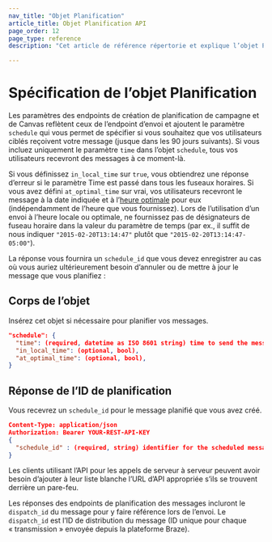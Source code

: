 ```yaml
---
nav_title: "Objet Planification"
article_title: Objet Planification API
page_order: 12
page_type: reference
description: "Cet article de référence répertorie et explique l’objet Planification différent utilisé chez Braze."

---
```


# Spécification de l’objet Planification

Les paramètres des endpoints de création de planification de campagne et de Canvas reflètent ceux de l’endpoint d’envoi et ajoutent le paramètre `schedule` qui vous permet de spécifier si vous souhaitez que vos utilisateurs ciblés reçoivent votre message (jusque dans les 90 jours suivants). Si vous incluez uniquement le paramètre `time` dans l’objet `schedule`, tous vos utilisateurs recevront des messages à ce moment-là.

Si vous définissez `in_local_time` sur `true`, vous obtiendrez une réponse d’erreur si le paramètre Time est passé dans tous les fuseaux horaires. Si vous avez défini `at_optimal_time` sur vrai, vos utilisateurs recevront le message à la date indiquée et à l’[heure optimale][33] pour eux (indépendamment de l’heure que vous fournissez). Lors de l’utilisation d’un envoi à l’heure locale ou optimale, ne fournissez pas de désignateurs de fuseau horaire dans la valeur du paramètre de temps (par ex., il suffit de nous indiquer `"2015-02-20T13:14:47"` plutôt que `"2015-02-20T13:14:47-05:00"`).

La réponse vous fournira un `schedule_id` que vous devez enregistrer au cas où vous auriez ultérieurement besoin d’annuler ou de mettre à jour le message que vous planifiez :

## Corps de l’objet

Insérez cet objet si nécessaire pour planifier vos messages.

```json
"schedule": {
  "time": (required, datetime as ISO 8601 string) time to send the message (up to 90 days in the future),
  "in_local_time": (optional, bool),
  "at_optimal_time": (optional, bool),
}
```

## Réponse de l’ID de planification

Vous recevrez un `schedule_id` pour le message planifié que vous avez créé.

```json
Content-Type: application/json
Authorization: Bearer YOUR-REST-API-KEY
{
  "schedule_id" : (required, string) identifier for the scheduled message that was created
}
```

Les clients utilisant l’API pour les appels de serveur à serveur peuvent avoir besoin d’ajouter à leur liste blanche l’URL d’API appropriée s’ils se trouvent derrière un pare-feu.

Les réponses des endpoints de planification des messages incluront le `dispatch_id` du message pour y faire référence lors de l’envoi. Le `dispatch_id` est l’ID de distribution du message (ID unique pour chaque « transmission » envoyée depuis la plateforme Braze).

[33]: {{site.baseurl}}/user_guide/intelligence/intelligent_timing/
